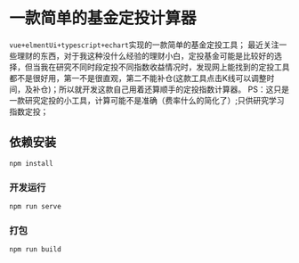 # 一款简单的基金定投计算器

`vue+elmentUi+typescript+echart`实现的一款简单的基金定投工具；
最近关注一些理财的东西，对于我这种没什么经验的理财小白，定投基金可能是比较好的选择，但当我在研究不同时段定投不同指数收益情况时，发现网上能找到的定投工具都不是很好用，第一不是很直观，第二不能补仓(这款工具点击K线可以调整时间，及补仓)；所以就开发这款自己用着还算顺手的定投指数计算器。
PS：这只是一款研究定投的小工具，计算可能不是准确（费率什么的简化了）;只供研究学习指数定投；

## 依赖安装
```
npm install
```

### 开发运行
```
npm run serve
```
### 打包
```
npm run build
```




